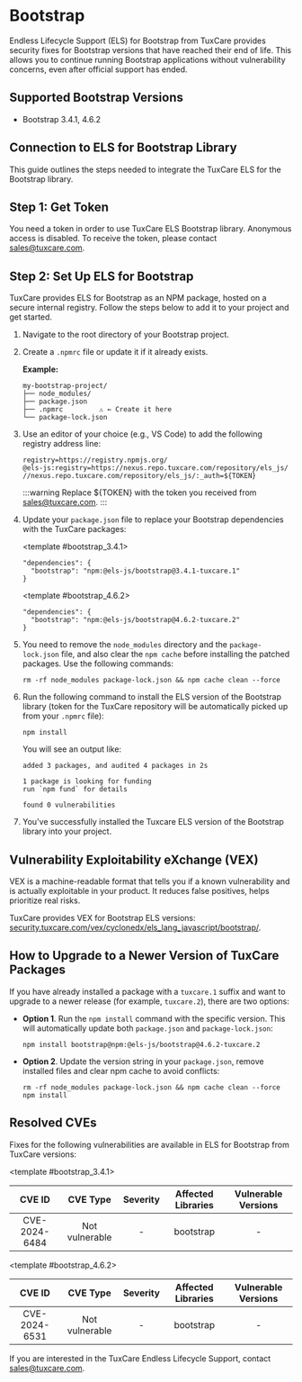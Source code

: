 # Bootstrap

Endless Lifecycle Support (ELS) for Bootstrap from TuxCare provides security fixes for Bootstrap versions that have reached their end of life. This allows you to continue running Bootstrap applications without vulnerability concerns, even after official support has ended.

## Supported Bootstrap Versions

* Bootstrap 3.4.1, 4.6.2

## Connection to ELS for Bootstrap Library

This guide outlines the steps needed to integrate the TuxCare ELS for the Bootstrap library.

## Step 1: Get Token

You need a token in order to use TuxCare ELS Bootstrap library. Anonymous access is disabled. To receive the token, please contact [sales@tuxcare.com](mailto:sales@tuxcare.com).

## Step 2: Set Up ELS for Bootstrap

TuxCare provides ELS for Bootstrap as an NPM package, hosted on a secure internal registry. Follow the steps below to add it to your project and get started.

1. Navigate to the root directory of your Bootstrap project.
2. Create a `.npmrc` file or update it if it already exists.

   **Example:**

   ```text
   my-bootstrap-project/
   ├── node_modules/
   ├── package.json
   ├── .npmrc         ⚠️ ← Create it here
   └── package-lock.json
   ```

3. Use an editor of your choice (e.g., VS Code) to add the following registry address line:

   <CodeWithCopy>

   ```text
   registry=https://registry.npmjs.org/
   @els-js:registry=https://nexus.repo.tuxcare.com/repository/els_js/
   //nexus.repo.tuxcare.com/repository/els_js/:_auth=${TOKEN}
   ```

   </CodeWithCopy>

   :::warning
   Replace ${TOKEN} with the token you received from [sales@tuxcare.com](mailto:sales@tuxcare.com).
   :::

4. Update your `package.json` file to replace your Bootstrap dependencies with the TuxCare packages:

   <TableTabs label="Choose Bootstrap version: " >

     <template #bootstrap_3.4.1>

     <CodeWithCopy>

     ```text
     "dependencies": {
       "bootstrap": "npm:@els-js/bootstrap@3.4.1-tuxcare.1"
     }
     ```

     </CodeWithCopy>

     </template>

     <template #bootstrap_4.6.2>

     <CodeWithCopy>

     ```text
     "dependencies": {
       "bootstrap": "npm:@els-js/bootstrap@4.6.2-tuxcare.2"
     }
     ```

     </CodeWithCopy>

     </template>

   </TableTabs>

5. You need to remove the `node_modules` directory and the `package-lock.json` file, and also clear the `npm cache` before installing the patched packages. Use the following commands:
   
   <CodeWithCopy>

   ```text
   rm -rf node_modules package-lock.json && npm cache clean --force
   ```

   </CodeWithCopy>

6. Run the following command to install the ELS version of the Bootstrap library (token for the TuxCare repository will be automatically picked up from your `.npmrc` file):

   <CodeWithCopy>

   ```text
   npm install
   ```

   </CodeWithCopy>

   You will see an output like:

   ```text
   added 3 packages, and audited 4 packages in 2s

   1 package is looking for funding
   run `npm fund` for details

   found 0 vulnerabilities
   ```

7. You've successfully installed the Tuxcare ELS version of the Bootstrap library into your project.

## Vulnerability Exploitability eXchange (VEX) 

VEX is a machine-readable format that tells you if a known vulnerability and is actually exploitable in your product. It reduces false positives, helps prioritize real risks.

TuxCare provides VEX for Bootstrap ELS versions: [security.tuxcare.com/vex/cyclonedx/els_lang_javascript/bootstrap/](https://security.tuxcare.com/vex/cyclonedx/els_lang_javascript/bootstrap/).

## How to Upgrade to a Newer Version of TuxCare Packages

If you have already installed a package with a `tuxcare.1` suffix and want to upgrade to a newer release (for example, `tuxcare.2`), there are two options:

* **Option 1**. Run the `npm install` command with the specific version. This will automatically update both `package.json` and `package-lock.json`:

  <CodeWithCopy>

  ```text
  npm install bootstrap@npm:@els-js/bootstrap@4.6.2-tuxcare.2
  ```

  </CodeWithCopy>

* **Option 2**. Update the version string in your `package.json`, remove installed files and clear npm cache to avoid conflicts:

  <CodeWithCopy>

  ```text
  rm -rf node_modules package-lock.json && npm cache clean --force
  npm install
  ```

  </CodeWithCopy>

## Resolved CVEs

Fixes for the following vulnerabilities are available in ELS for Bootstrap from TuxCare versions:

<TableTabs label="Choose Bootstrap version: " >

<template #bootstrap_3.4.1>

| CVE ID         |    CVE Type    | Severity | Affected Libraries | Vulnerable Versions |
| :------------: |:--------------:|:--------:|:------------------:|:------------------:|
| CVE-2024-6484  | Not vulnerable | -        |     bootstrap      |         -          |

  </template>

<template #bootstrap_4.6.2>

| CVE ID         | CVE Type | Severity | Affected Libraries | Vulnerable Versions |
| :------------: | :------: |:--------:|:------------------:|:------------------:|
| CVE-2024-6531  | Not vulnerable | -        |     bootstrap      |         -          |

  </template>

</TableTabs>

If you are interested in the TuxCare Endless Lifecycle Support, contact [sales@tuxcare.com](mailto:sales@tuxcare.com).
